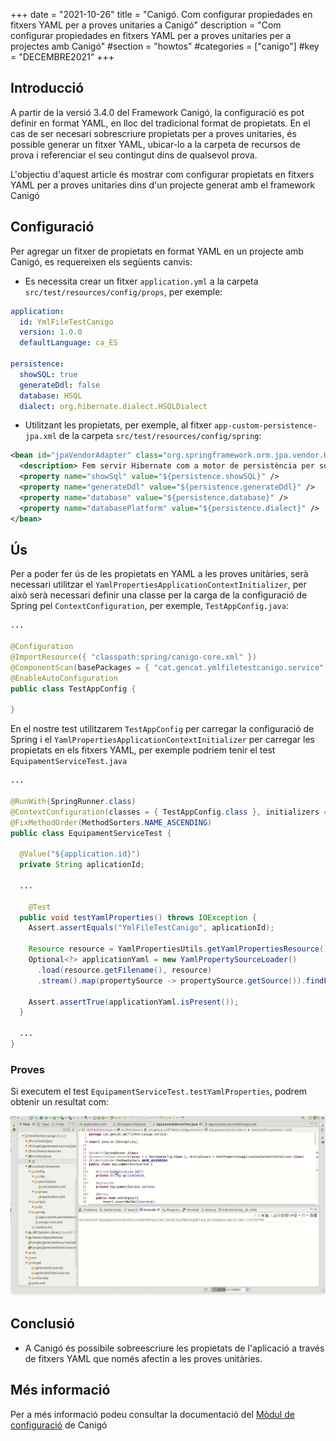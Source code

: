 +++
date        = "2021-10-26"
title       = "Canigó. Com configurar propiedades en fitxers YAML per a proves unitaries a Canigó"
description = "Com configurar propiedades en fitxers YAML per a proves unitaries per a projectes amb Canigó"
#section     = "howtos"
#categories  = ["canigo"]
#key         = "DECEMBRE2021"
+++


## Introducció

A partir de la versió 3.4.0 del Framework Canigó, la configuració es pot definir en format YAML, en lloc del tradicional format de propietats. En el cas de ser necesari sobrescriure propietats per a proves unitaries, és possible generar un fitxer YAML, ubicar-lo a la carpeta de recursos de prova i referenciar el seu contingut dins de qualsevol prova.

L'objectiu d'aquest article és mostrar com configurar propietats en fitxers YAML per a proves unitaries dins d'un projecte generat amb el framework Canigó

## Configuració

Per agregar un fitxer de propietats en format YAML en un projecte amb Canigó, es requereixen els següents canvis:

- Es necessita crear un fitxer `application.yml` a la carpeta `src/test/resources/config/props`, per exemple:

```yaml
application:
  id: YmlFileTestCanigo
  version: 1.0.0
  defaultLanguage: ca_ES

persistence:
  showSQL: true
  generateDdl: false
  database: HSQL
  dialect: org.hibernate.dialect.HSQLDialect
```

- Utilitzant les propietats, per exemple, al fitxer `app-custom-persistence-jpa.xml` de la carpeta `src/test/resources/config/spring`:

```xml
<bean id="jpaVendorAdapter" class="org.springframework.orm.jpa.vendor.HibernateJpaVendorAdapter">
  <description> Fem servir Hibernate com a motor de persistència per sota de JPA. </description>
  <property name="showSql" value="${persistence.showSQL}" />
  <property name="generateDdl" value="${persistence.generateDdl}" />
  <property name="database" value="${persistence.database}" />
  <property name="databasePlatform" value="${persistence.dialect}" />
</bean>
```

## Ús 

Per a poder fer ús de les propietats en YAML a les proves unitàries, serà necessari utilitzar el `YamlPropertiesApplicationContextInitializer`, per això serà necessari definir una classe per la carga de la configuració de Spring pel `ContextConfiguration`, per exemple, `TestAppConfig.java`:

```java
...

@Configuration
@ImportResource({ "classpath:spring/canigo-core.xml" })
@ComponentScan(basePackages = { "cat.gencat.ymlfiletestcanigo.service" })
@EnableAutoConfiguration
public class TestAppConfig {

}
```

En el nostre test utilitzarem `TestAppConfig` per carregar la configuració de Spring i el `YamlPropertiesApplicationContextInitializer` per carregar les propietats en els fitxers YAML, per exemple podriem tenir el test `EquipamentServiceTest.java`

```java
...

@RunWith(SpringRunner.class)
@ContextConfiguration(classes = { TestAppConfig.class }, initializers = YamlPropertiesApplicationContextInitializer.class)
@FixMethodOrder(MethodSorters.NAME_ASCENDING)
public class EquipamentServiceTest {

  @Value("${application.id}")
  private String aplicationId;

  ...

	@Test
  public void testYamlProperties() throws IOException {
    Assert.assertEquals("YmlFileTestCanigo", aplicationId);

    Resource resource = YamlPropertiesUtils.getYamlPropertiesResource();
    Optional<?> applicationYaml = new YamlPropertySourceLoader()
      .load(resource.getFilename(), resource)
      .stream().map(propertySource -> propertySource.getSource()).findFirst();

    Assert.assertTrue(applicationYaml.isPresent());
  }

  ...
}
```

### Proves 

Si executem el test `EquipamentServiceTest.testYamlProperties`, podrem obtenir un resultat com:

![Spring Yaml Test Ejemplo 1](/images/howtos/2021-01-16_spring_yaml_test_example1.gif)


## Conclusió

 * A Canigó és possibile sobreescriure les propietats de l'aplicació a través de fitxers YAML que només afectin a les proves unitàries.

## Més informació

Per a més informació podeu consultar la documentació del [Mòdul de configuració](/canigo-documentacio-versions-34-core/modul-configuracio/) de Canigó
